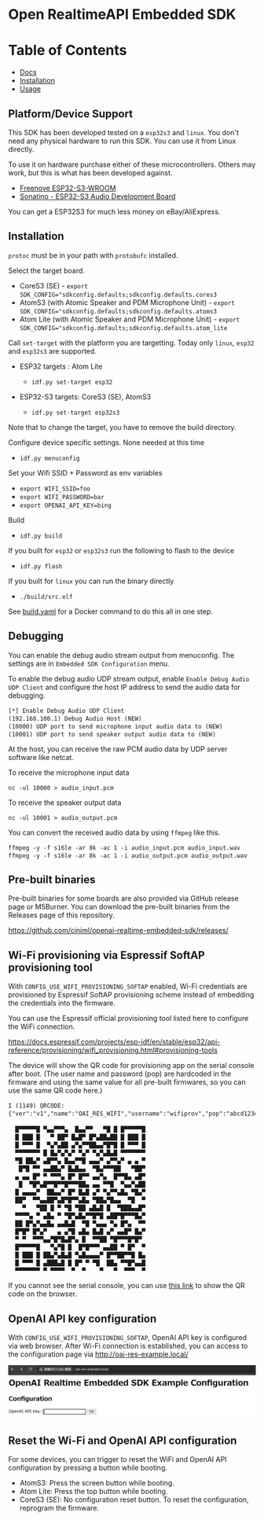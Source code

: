 # Open RealtimeAPI Embedded SDK

# Table of Contents

- [Docs](#docs)
- [Installation](#installation)
- [Usage](#usage)

## Platform/Device Support

This SDK has been developed tested on a `esp32s3` and `linux`. You don't need any physical hardware
to run this SDK. You can use it from Linux directly.

To use it on hardware purchase either of these microcontrollers. Others may work, but this is what
has been developed against.

* [Freenove ESP32-S3-WROOM](https://www.amazon.com/gp/product/B0BMQ8F7FN)
* [Sonatino - ESP32-S3 Audio Development Board](https://www.amazon.com/gp/product/B0BVY8RJNP)

You can get a ESP32S3 for much less money on eBay/AliExpress.

## Installation

`protoc` must be in your path with `protobufc` installed.

Select the target board.

* CoreS3 (SE) - `export SDK_CONFIG="sdkconfig.defaults;sdkconfig.defaults.cores3`
* AtomS3    (with Atomic Speaker and PDM Microphone Unit) - `export SDK_CONFIG="sdkconfig.defaults;sdkconfig.defaults.atoms3`
* Atom Lite (with Atomic Speaker and PDM Microphone Unit) - `export SDK_CONFIG="sdkconfig.defaults;sdkconfig.defaults.atom_lite`

Call `set-target` with the platform you are targetting. Today only `linux`, `esp32` and `esp32s3` are supported.

* ESP32 targets   : Atom Lite
    * `idf.py set-target esp32`

* ESP32-S3 targets: CoreS3 (SE), AtomS3
    * `idf.py set-target esp32s3`

Note that to change the target, you have to remove the build directory. 

Configure device specific settings. None needed at this time
* `idf.py menuconfig`

Set your Wifi SSID + Password as env variables
* `export WIFI_SSID=foo`
* `export WIFI_PASSWORD=bar`
* `export OPENAI_API_KEY=bing`

Build
* `idf.py build`

If you built for `esp32` or `esp32s3` run the following to flash to the device
* `idf.py flash`

If you built for `linux` you can run the binary directly
* `./build/src.elf`

See [build.yaml](.github/workflows/build.yaml) for a Docker command to do this all in one step.

## Debugging

You can enable the debug audio stream output from menuconfig.
The settings are in `Embedded SDK Configuration` menu.

To enable the debug audio UDP stream output, enable `Enable Debug Audio UDP Client` and configure the host IP address to send the audio data for debugging.

```
[*] Enable Debug Audio UDP Client
(192.168.100.1) Debug Audio Host (NEW)
(10000) UDP port to send microphone input audio data to (NEW)
(10001) UDP port to send speaker output audio data to (NEW)
```

At the host, you can receive the raw PCM audio data by UDP server software like netcat.

To receive the microphone input data

```
nc -ul 10000 > audio_input.pcm
```

To receive the speaker output data

```
nc -ul 10001 > audio_output.pcm
```

You can convert the received audio data by using `ffmpeg` like this.

```
ffmpeg -y -f s16le -ar 8k -ac 1 -i audio_input.pcm audio_input.wav
ffmpeg -y -f s16le -ar 8k -ac 1 -i audio_output.pcm audio_output.wav
```

## Pre-built binaries

Pre-built binaries for some boards are also provided via GitHub release page or M5Burner.
You can download the pre-built binaries from the Releases page of this repository.

https://github.com/ciniml/openai-realtime-embedded-sdk/releases/

## Wi-Fi provisioning via Espressif SoftAP provisioning tool

With `CONFIG_USE_WIFI_PROVISIONING_SOFTAP` enabled, Wi-Fi credentials are provisioned by Espressif SoftAP provisioning scheme instead of embedding the credentials into the firmware.

You can use the Espressif official provisioning tool listed here to configure the WiFi connection.

https://docs.espressif.com/projects/esp-idf/en/stable/esp32/api-reference/provisioning/wifi_provisioning.html#provisioning-tools

The device will show the QR code for provisioning app on the serial console after boot. (The user name and password (pop) are hardcoded in the firmware and using the same value for all pre-built firmwares, so you can use the same QR code here.)

```
I (1149) QRCODE: {"ver":"v1","name":"OAI_RES_WIFI","username":"wifiprov","pop":"abcd1234","transport":"softap"}
                                          
  █▀▀▀▀▀█ ▀▄▄▀▀▀▄  █▄▄▀▀   ▀█ █ █▀▀▀▀▀█   
  █ ███ █   ▀ ██▀ █▄█▀ █▀▄██▄██ █ ███ █   
  █ ▀▀▀ █  ▀▄▀▄██ ▄▀▄▀▀██▄▄▀█▀█ █ ▀▀▀ █   
  ▀▀▀▀▀▀▀ █ █▄▀▄▀▄▀ ▀▄▀ ▀▄▀▄█▄█ ▀▀▀▀▀▀▀   
  ▀█ ██▄▀ ▄█▀▀▄ █▄▄▀▀█ ▄▄▄▀ ▄▀▀▄▀ ▄ ▄ ▀   
   █▀█ ▀▀ ▄▄██▄▀ █▄█▄▄  ▀█▄▀▀▀██   ▀██▀   
  ▄ ▄▄ █▀ ▀ ▀▀▀▄ █▀ █▀▀ ▄▄▀▄  █▀▀█▄ ▄█▀   
   █  ▀█▀▄█▀▀█▀▀█▀▀▀██▄ ▄▄ ▀▀█  ▀▄▄▀▄██   
  █ ▄▄▄▄▀  ██▄▄▀ █▀ █▄█ ▄▀ ▀▄▀▀▄█▄ ▀█▄▀   
  ██▀  ▀▀▄▄██▀▄█▀█▀▀▄█▄ ▀██▄▀█▄▄  ▀█  ▀   
    ▀   ▀██ █ ▀ ▀█ ▀██ ▄█▄█ █  ▀███▄▄█▀   
  ▀▀▀▀▄ ▀ ▄█▄ ▀ ▀█▀▄█▄▀▀█▀█ ▄██▀█▀▀▀█▄▀   
  ██ █▀▄▀▄▄█▄ ▄▄█▄█  ▀█ ▀▄▄▄ ▀▄ █▀▄  ▀▀   
  █▀█▀ █▀▄▀   ▄ ▄▀█ ▄█▄ █▄█ ▄▀ ▄▄█▀ █▄▀   
  ▀ ▀  ▀▀▀▄▄▀█▀█▄█▀▄ █  ▀▀██ ▀█▀▀▀█▀█▀    
  █▀▀▀▀▀█   ▀▄▀█ █  █▀█▀▀▀ ▄▄██ ▀ █▀  ▀   
  █ ███ █ ██▄▀▄█▄█ ▀▄█▄▄▄▄▀ █▀▀██▀▀█ █▄   
  █ ▀▀▀ █ ▄███▄█ █ █▀ ▀ ▀█  ██▄ ▀▀█▀▄▄█   
  ▀▀▀▀▀▀▀ ▀ ▀▀▀▀  ▀  ▀    ▀   ▀  ▀▀▀  ▀   
```


If you cannot see the serial console, you can use [this link](https://espressif.github.io/esp-jumpstart/qrcode.html?data={%22ver%22:%22v1%22,%22name%22:%22OAI_RES_WIFI%22,%22username%22:%22wifiprov%22,%22pop%22:%22abcd1234%22,%22transport%22:%22softap%22}) to show the QR code on the browser.

## OpenAI API key configuration

With `CONFIG_USE_WIFI_PROVISIONING_SOFTAP`, OpenAI API key is configured via web browser. 
After Wi-Fi connection is established, you can access to the configuration page via http://oai-res-example.local/ 

![API key configuration](api_key_configuration.png)

## Reset the Wi-Fi and OpenAI API configuration

For some devices, you can trigger to reset the WiFi and OpenAI API configuration by pressing a button while booting.

* AtomS3: Press the screen button while booting.
* Atom Lite: Press the top button while booting.
* CoreS3 (SE): No configuration reset button. To reset the configuration, reprogram the firmware.